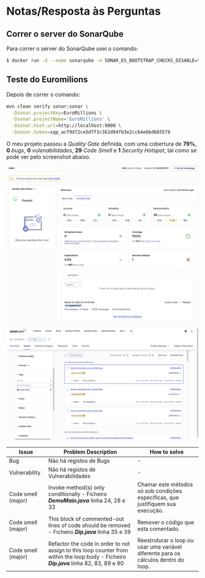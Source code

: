 # Notas/Resposta às Perguntas #

## Correr o server do SonarQube

Para correr o server do SonarQube usei o comando:

```bash
$ docker run -d --name sonarqube -e SONAR_ES_BOOTSTRAP_CHECKS_DISABLE=true -p 9000:9000 sonarqube:latest
```


## Teste do Euromilions

Depois de correr o comando:

```bash
mvn clean verify sonar:sonar \
  -Dsonar.projectKey=EuroMillions \
  -Dsonar.projectName='EuroMillions' \
  -Dsonar.host.url=http://localhost:9000 \
  -Dsonar.token=sqp_acf9d72ce5d7f3c362d04fb3e2ccb4e6bd665579
```

O meu projeto passou a *Quality Gate* definida, com uma cobertura de __79%__, __0__ *bugs*, __0__ *vulenabilidades*, __29__ *Code Smell* e __1__ *Security Hotspot*, tal como se pode ver pelo screenshot abaixo.

![image](prints/homepage.png)
![image](prints/homepage2.png)

| Issue | Problem Description | How to solve |
|-|-|-|
| Bug | Não há registos de Bugs | - |
| Vulnerability | Não há registos de Vulnerabilidades | - |
| Code smell (major) | Invoke method(s) only conditionally - Ficheiro __*DemoMain.java*__ linha 24, 28 e 33 | Chamar este métodos só sob condições específicas, que justifiquem sua execução. |
| Code smell (major) | This block of commented-out lines of code should be removed - Ficheiro __*Dip.java*__ linha 35 e 39 | Remover o código que esta comentado. |
| Code smell (major) | Refactor the code in order to not assign to this loop counter from within the loop body - Ficheiro __*Dip.java*__ linha 82, 83, 89 e 90 | Reestruturar o loop ou usar uma variável diferente para os cálculos dentro do loop. |